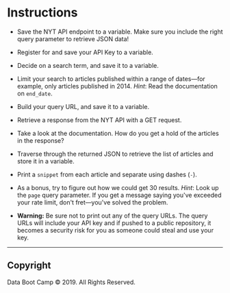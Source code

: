 # Instructions

* Save the NYT API endpoint to a variable. Make sure you include the right query parameter to retrieve JSON data!

* Register for and save your API Key to a variable.

* Decide on a search term, and save it to a variable.

* Limit your search to articles published within a range of dates—for example, only articles published in 2014. _Hint_: Read the documentation on `end_date`.

* Build your query URL, and save it to a variable.

* Retrieve a response from the NYT API with a GET request.

* Take a look at the documentation. How do you get a hold of the articles in the response?

* Traverse through the returned JSON to retrieve the list of articles and store it in a variable.

* Print a `snippet` from each article and separate using dashes (`-`).

* As a bonus, try to figure out how we could get 30 results. _Hint_: Look up the `page` query parameter. If you get a message saying you've exceeded your rate limit, don't fret—you've solved the problem.

* **Warning:** Be sure not to print out any of the query URLs. The query URLs will include your API key and if pushed to a public repository, it becomes a security risk for you as someone could steal and use your key. 

- - -

## Copyright

Data Boot Camp © 2019. All Rights Reserved.

